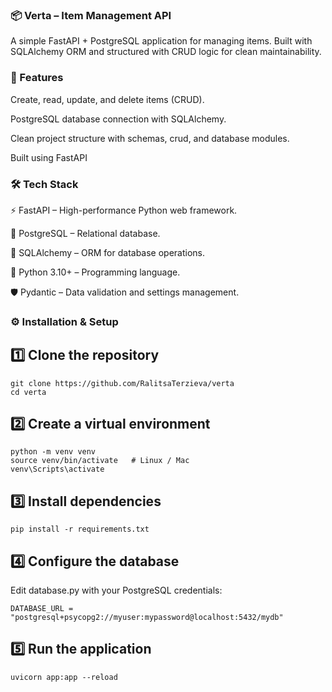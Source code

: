 ### 📦 Verta – Item Management API

A simple FastAPI + PostgreSQL application for managing items.
Built with SQLAlchemy ORM and structured with CRUD logic for clean maintainability.

### 🚀 Features

Create, read, update, and delete items (CRUD).

PostgreSQL database connection with SQLAlchemy.

Clean project structure with schemas, crud, and database modules.

Built using FastAPI

### 🛠️ Tech Stack

⚡ FastAPI – High-performance Python web framework.

🐘 PostgreSQL – Relational database.

🧾 SQLAlchemy – ORM for database operations.

🐍 Python 3.10+ – Programming language.

🛡️ Pydantic – Data validation and settings management.

### ⚙️ Installation & Setup
## 1️⃣ Clone the repository

```
git clone https://github.com/RalitsaTerzieva/verta
cd verta
```

## 2️⃣ Create a virtual environment

```
python -m venv venv
source venv/bin/activate   # Linux / Mac
venv\Scripts\activate
```

## 3️⃣ Install dependencies

```
pip install -r requirements.txt
```

## 4️⃣ Configure the database

Edit database.py with your PostgreSQL credentials:

```
DATABASE_URL = "postgresql+psycopg2://myuser:mypassword@localhost:5432/mydb"
```

## 5️⃣ Run the application

```
uvicorn app:app --reload
```